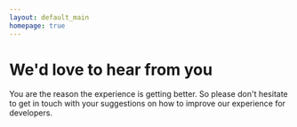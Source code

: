 ```yaml
---
layout: default_main
homepage: true
---
```


# We'd love to hear from you

You are the reason the experience is getting better.
So please don't hesitate to get in touch with your suggestions on how to improve our experience for developers.